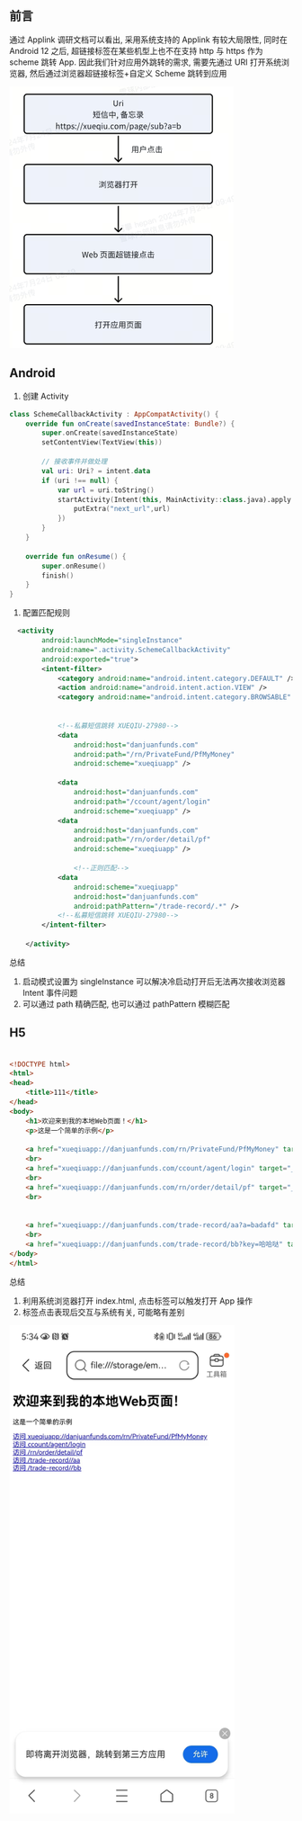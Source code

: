 ## 前言

通过 Applink 调研文档可以看出, 采用系统支持的 Applink 有较大局限性, 同时在 Android 12 之后, 超链接标签在某些机型上也不在支持 http 与 https 作为 scheme 跳转 App. 因此我们针对应用外跳转的需求, 需要先通过 URI 打开系统浏览器, 然后通过浏览器超链接标签+自定义 Scheme 跳转到应用

![alt text](file/6router.jpg)

## Android

1. 创建 Activity 
   
```kotlin
class SchemeCallbackActivity : AppCompatActivity() {
    override fun onCreate(savedInstanceState: Bundle?) {
        super.onCreate(savedInstanceState)
        setContentView(TextView(this))

        // 接收事件并做处理
        val uri: Uri? = intent.data
        if (uri !== null) {
            var url = uri.toString()
            startActivity(Intent(this, MainActivity::class.java).apply {
                putExtra("next_url",url)
            })
        }
    }

    override fun onResume() {
        super.onResume()
        finish()
    }
}
```

1. 配置匹配规则
   
```xml
  <activity
        android:launchMode="singleInstance"
        android:name=".activity.SchemeCallbackActivity"
        android:exported="true">
        <intent-filter>
            <category android:name="android.intent.category.DEFAULT" />
            <action android:name="android.intent.action.VIEW" />
            <category android:name="android.intent.category.BROWSABLE" />


            <!--私募短信跳转 XUEQIU-27980-->
            <data
                android:host="danjuanfunds.com"
                android:path="/rn/PrivateFund/PfMyMoney"
                android:scheme="xueqiuapp" />

            <data
                android:host="danjuanfunds.com"
                android:path="/ccount/agent/login"
                android:scheme="xueqiuapp" />
            <data
                android:host="danjuanfunds.com"
                android:path="/rn/order/detail/pf"
                android:scheme="xueqiuapp" />

                <!--正则匹配-->
            <data
                android:scheme="xueqiuapp"
                android:host="danjuanfunds.com"
                android:pathPattern="/trade-record/.*" />
            <!--私募短信跳转 XUEQIU-27980-->
        </intent-filter>

    </activity>
```

总结
1. 启动模式设置为 singleInstance 可以解决冷启动打开后无法再次接收浏览器 Intent 事件问题
2. 可以通过 path 精确匹配, 也可以通过 pathPattern 模糊匹配

## H5

```html

<!DOCTYPE html>  
<html>  
<head>  
    <title>111</title>  
</head>  
<body>  
    <h1>欢迎来到我的本地Web页面！</h1>  
    <p>这是一个简单的示例</p>  

    <a href="xueqiuapp://danjuanfunds.com/rn/PrivateFund/PfMyMoney" target="_blank">访问   xueqiuapp://danjuanfunds.com/rn/PrivateFund/PfMyMoney</a>
    <br>
    <a href="xueqiuapp://danjuanfunds.com/ccount/agent/login" target="_blank">访问   ccount/agent/login</a>
    <br>
    <a href="xueqiuapp://danjuanfunds.com/rn/order/detail/pf" target="_blank">访问   /rn/order/detail/pf</a>
    <br>


    <a href="xueqiuapp://danjuanfunds.com/trade-record/aa?a=badafd" target="_blank">访问   /trade-record/aa</a>
    <br>
    <a href="xueqiuapp://danjuanfunds.com/trade-record/bb?key=哈哈哒" target="_blank">访问   /trade-record/bb</a>
</body>  
</html>
```

总结
1. 利用系统浏览器打开 index.html, 点击标签可以触发打开 App 操作
2. 标签点击表现后交互与系统有关, 可能略有差别

<img src='file/7web.jpg' width = 400>
